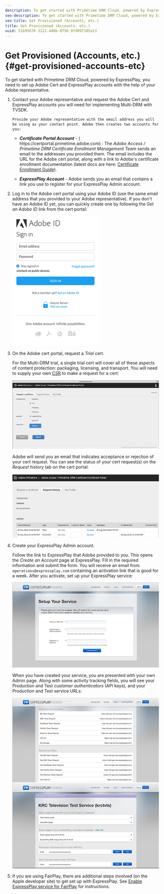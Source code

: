 ```yaml
---
description: To get started with Primetime DRM Cloud, powered by ExpressPlay, you need to set up Adobe Cert and ExpressPlay accounts with the help of your Adobe representative.
seo-description: To get started with Primetime DRM Cloud, powered by ExpressPlay, you need to set up Adobe Cert and ExpressPlay accounts with the help of your Adobe representative.
seo-title: Get Provisioned (Accounts, etc.)
title: Get Provisioned (Accounts, etc.)
uuid: 51b95676-2121-4d8b-8756-9fd097185a13
---
```


# Get Provisioned (Accounts, etc.) {#get-provisioned-accounts-etc}

To get started with Primetime DRM Cloud, powered by ExpressPlay, you need to set up Adobe Cert and ExpressPlay accounts with the help of your Adobe representative.

1. Contact your Adobe representative and request the Adobe Cert and ExpressPlay accounts you will need for implementing Multi-DRM with TVSDK.

       Provide your Adobe representative with the email address you will be using as your contact point. Adobe then creates two accounts for you:

    * ***Certificate Portal Account*** - ( ht<span></span>tps://certportal.primetime.adobe.com) : The *Adobe Access / Primetime DRM Certificate Enrollment Management Team* sends an email to the addresses you provided them. The email includes the URL for the Adobe cert portal, along with a link to Adobe's certificate enrollment documentation (latest docs are here: [Certificate Enrollment Guide](../../../digital-rights-management/certificate-enrollment-guide/about-certs.md)).
    
    * ***ExpressPlay Account*** - Adobe sends you an email that contains a link you use to register for your ExpressPlay Admin account.

1. Log in to the Adobe cert portal using your Adobe ID (use the same email address that you provided to your Adobe representative). If you don't have an Adobe ID yet, you can quickly create one by following the *Get an Adobe ID* link from the cert portal:

   <!--<a id="fig_mst_gtj_wv"></a>-->

   ![](assets/cert_portal_sign-in-page-web.png)

1. On the Adobe cert portal, request a *Trial* cert.

   For the Multi-DRM trial, a single trial cert will cover all of these aspects of content protection: packaging, licensing, and transport. You will need to supply your own [CSR](../../../digital-rights-management/certificate-enrollment-guide/request-certs/gen-cert-signing-req.md) to make a request for a cert: 
   <!--<a id="fig_op1_xwj_wv"></a>-->

   ![](assets/cert_portal_trial_request-web.png)

   Adobe will send you an email that indicates acceptance or rejection of your cert request. You can see the status of your cert request(s) on the *Request history* tab on the cert portal:
   <!--<a id="fig_gkl_myj_wv"></a>-->

   ![](assets/cert_portal_request_history-web.png)

1. Create your ExpressPlay Admin account.

   Follow the link to ExpressPlay that Adobe provided to you. This opens the *Create an Account* page at ExpressPlay. Fill in the required information and submit the form. You will receive an email from `operations@expressplay.com` containing an activation link that is good for a week. After you activate, set up your ExpressPlay service:
   <!--<a id="fig_cjl_ztk_wv"></a>-->

   ![](assets/expressplay_create_service-web.png)

   When you have created your service, you are presented with your own Admin page. Along with some activity tracking fields, you will see your Production and Test *customer authenticators* (API keys), and your Production and Test service URLs:

   <!--<a id="fig_c5h_xdl_wv"></a>-->

   ![](assets/expressplay_admin_dashboard_2-web.png) ![](assets/expressplay_admin_dashboard-web.png)

1. If you are using FairPlay, there are additional steps involved (on the Apple developer site) to get set up with ExpressPlay. See [Enable ExpressPlay service for FairPlay](../../multi-drm-workflows/p-l-and-p/enable-expressplay-for-fairplay.md) for instructions.
